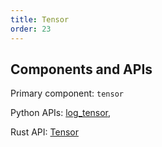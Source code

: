 ```yaml
---
title: Tensor
order: 23
---
```

## Components and APIs
Primary component: `tensor`

Python APIs: [log_tensor](https://ref.rerun.io/docs/python/latest/common/tensors/#rerun.log_tensor),

Rust API: [Tensor](https://docs.rs/rerun/latest/rerun/components/struct.Tensor.html)
